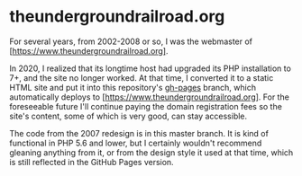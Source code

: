 # theundergroundrailroad.org

For several years, from 2002-2008 or so, I was the webmaster of [https://www.theundergroundrailroad.org].

In 2020, I realized that its longtime host had upgraded its PHP installation to 7+, and the site no longer worked. At that time, I converted it to a static HTML site and put it into this repository's [gh-pages](https://github.com/jonathanstegall/theundergroundrailroad/tree/gh-pages) branch, which automatically deploys to [https://www.theundergroundrailroad.org]. For the foreseeable future I'll continue paying the domain registration fees so the site's content, some of which is very good, can stay accessible.

The code from the 2007 redesign is in this master branch. It is kind of functional in PHP 5.6 and lower, but I certainly wouldn't recommend gleaning anything from it, or from the design style it used at that time, which is still reflected in the GitHub Pages version.
